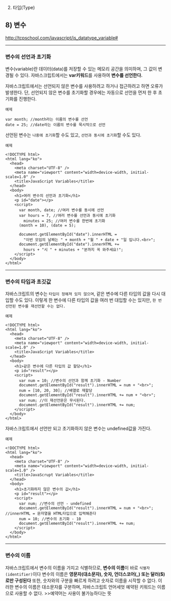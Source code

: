 2.  타입(Type)

## 8) 변수

http://tcpschool.com/javascript/js_datatype_variable#

---

### 변수의 선언과 초기화

변수(variable)란 데이터(data)를 저장할 수 있는 메모리 공간을 의미하며, 그 값이 변경될 수 있다.
자바스크립트에서는 **var키워드**를 사용하여 **변수를 선언한다.**

자바스크립트에서는 선언되지 않은 변수를 사용하려고 하거나 접근하려고 하면 오류가 발생한다.
단, 선언되지 않은 변수를 초기화할 경우에는 자동으로 선언을 먼저 한 후 초기화를 진행한다.

```
예제

var month; //month라는 이름의 변수를 선언
date = 25; //date라는 이름의 변수를 묵시적으로 선언
```

선언된 변수는 `나중에 초기화`할 수도 있고, `선언과 동시에 초기화`할 수도 있다.

```
예제

<!DOCTYPE html>
<html lang="ko">
  <head>
    <meta charset="UTF-8" />
    <meta name="viewport" content="width=device-width, initial-scale=1.0" />
    <title>JavaScript Variables</title>
  </head>
  <body>
    <h1>여러 변수의 선언과 초기화</h1>
    <p id="date"></p>
    <script>
      var month, date; //여러 변수를 동시에 선언
      var hours = 7, //여러 변수를 선언과 동시에 초기화
        minutes = 25; //여러 변수를 한번에 초기화
      (month = 10), (date = 5);

      document.getElementById("date").innerHTML =
        "이번 모임의 날짜는 " + month + "월 " + date + "일 입니다.<br>";
      document.getElementById("date").innerHTML +=
        hours + "시 " + minutes + "분까지 꼭 와주세요!";
    </script>
  </body>
</html>
```

---

### 변수의 타입과 초깃값

자바스크립트의 변수는 `타입이 정해져 있지 않으며`, 같은 변수에 다른 타입의 값을 다시 대입할 수도 있다.
이렇게 한 변수에 다른 타입의 값을 여러 번 대입할 수는 있지만, `한 번 선언된 변수를 재선언할 수는 없다.`

```
예제

<!DOCTYPE html>
<html lang="ko">
  <head>
    <meta charset="UTF-8" />
    <meta name="viewport" content="width=device-width, initial-scale=1.0" />
    <title>JavaScript Variables</title>
  </head>
  <body>
    <h1>같은 변수에 다른 타입의 값 할당</h1>
    <p id="result"></p>
    <script>
      var num = 10; //변수의 선언과 함께 초기화 - Number
      document.getElementById("result").innerHTML = num + "<br>";
      num = [10, 20, 30]; //배열로 재할당
      document.getElementById("result").innerHTML += num + "<br>";
      var num; //이 재선언문은 무시된다.
      document.getElementById("result").innerHTML += num;
    </script>
  </body>
</html>
```

자바스크립트에서 선언만 되고 초기화하지 않은 변수는 undefined값을 가진다.

```
예제

<!DOCTYPE html>
<html lang="ko">
  <head>
    <meta charset="UTF-8" />
    <meta name="viewport" content="width=device-width, initial-scale=1.0" />
    <title>JavaScrupt Variables</title>
  </head>
  <body>
    <h1>초기화하지 않은 변수의 값</h1>
    <p id="result"></p>
    <script>
      var num; //변수의 선언 - undefined
      document.getElementById("result").innerHTML = num + "<br>"; //innerHTML = 문자열을 HTML타입으로 입력해준다
      num = 10; //변수의 초기화 - 10
      document.getElementById("result").innerHTML += num;
    </script>
  </body>
</html>

```

---

### 변수의 이름

자바스크립트에서 변수의 이름을 가지고 식별하므로, **변수의 이름**이 바로 `식별자(identifier)`이다
변수의 이름은 **영문자(대소문자), 숫자, 언더스코어(\_) 또는 달러(\$)로만 구성된다**
또한, 숫자와의 구분을 빠르게 하려고 숫자로 이름을 시작할 수 없다.
이러한 변수의 이름은 대소문자를 구분하며, 자바스크립트 언어세엇 예약된 키워드는 이름으로 사용할 수 없다. >>예약어는 사용이 불가능하다는 뜻
